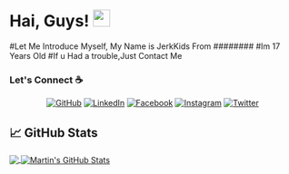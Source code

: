 # Hai, Guys! <img src="https://raw.githubusercontent.com/MartinHeinz/MartinHeinz/master/wave.gif" width="30px">

#Let Me Introduce Myself, My Name is JerkKids From ########
#Im 17 Years Old 
#If u Had a trouble,Just Contact Me

### Let's Connect :coffee:
<p align="center">
	<a href="https://github.com/usagithebiter"><img src="https://img.icons8.com/bubbles/50/000000/github.png" alt="GitHub"/></a>
	<a href="https://www.linkedin.com/in/the-rabbit-9006ba233/"><img src="https://img.icons8.com/bubbles/50/000000/linkedin.png" alt="LinkedIn"/></a>
	<a href="https://www.facebook.com/jerkkids.jerkkids.9/"><img src="https://img.icons8.com/bubbles/50/000000/facebook-new.png" alt="Facebook"/></a>
	<a href="https://www.instagram.com/jerkkids/"><img src="https://img.icons8.com/bubbles/50/000000/instagram.png" alt="Instagram"/></a>
	<a href="https://twitter.com/JerkKidsJr"><img src="https://img.icons8.com/bubbles/50/000000/twitter.png" alt="Twitter"/></a>
</p>



## &#x1f4c8; GitHub Stats

<a href="https://github.com/usagithebiter/usagithebiter">
  <img align="center" src="https://github-readme-stats.vercel.app/api/top-langs/?username=usagithebiter&hide=java,html&title_color=ffffff&text_color=c9cacc&icon_color=2bbc8a&bg_color=1d1f21" />
</a>
<a href="https://github.com/usagithebiter/usagithebiter">
  <img align="center" src="https://github-readme-stats.vercel.app/api?username=usagithebiter&show_icons=true&line_height=27&count_private=true&title_color=ffffff&text_color=c9cacc&icon_color=2bbc8a&bg_color=1d1f21" alt="Martin's GitHub Stats" />
</a>
